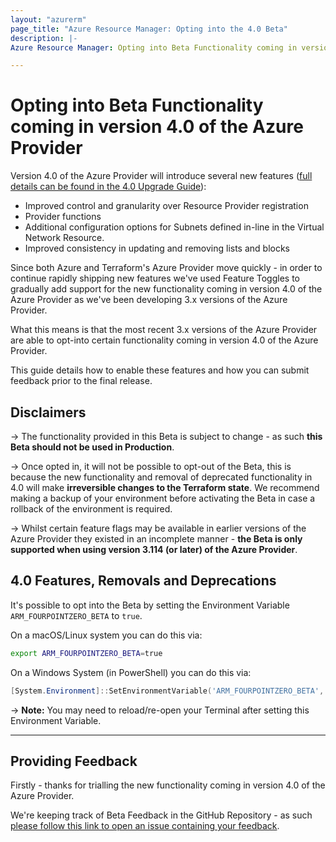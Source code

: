 ```yaml
---
layout: "azurerm"
page_title: "Azure Resource Manager: Opting into the 4.0 Beta"
description: |-
Azure Resource Manager: Opting into Beta Functionality coming in version 4.0 of the Azure Provider

---
```


# Opting into Beta Functionality coming in version 4.0 of the Azure Provider

Version 4.0 of the Azure Provider will introduce several new features ([full details can be found in the 4.0 Upgrade Guide](/docs/providers/azurerm/guides/4.0-upgrade-guide.html)):

- Improved control and granularity over Resource Provider registration
- Provider functions
- Additional configuration options for Subnets defined in-line in the Virtual Network Resource.
- Improved consistency in updating and removing lists and blocks

Since both Azure and Terraform's Azure Provider move quickly - in order to continue rapidly shipping new features we've used Feature Toggles to gradually add support for the new functionality coming in version 4.0 of the Azure Provider as we've been developing 3.x versions of the Azure Provider.

What this means is that the most recent 3.x versions of the Azure Provider are able to opt-into certain functionality coming in version 4.0 of the Azure Provider.

This guide details how to enable these features and how you can submit feedback prior to the final release.

## Disclaimers

-> The functionality provided in this Beta is subject to change - as such **this Beta should not be used in Production**.

-> Once opted in, it will not be possible to opt-out of the Beta, this is because the new functionality and removal of deprecated functionality in 4.0 will make **irreversible changes to the Terraform state**. We recommend making a backup of your environment before activating the Beta in case a rollback of the environment is required.

-> Whilst certain feature flags may be available in earlier versions of the Azure Provider they existed in an incomplete manner - **the Beta is only supported when using version 3.114 (or later) of the Azure Provider**.

## 4.0 Features, Removals and Deprecations

It's possible to opt into the Beta by setting the Environment Variable `ARM_FOURPOINTZERO_BETA` to `true`.

On a macOS/Linux system you can do this via:

```bash
export ARM_FOURPOINTZERO_BETA=true
```

On a Windows System (in PowerShell) you can do this via:

```powershell
[System.Environment]::SetEnvironmentVariable('ARM_FOURPOINTZERO_BETA', 'true', [System.EnvironmentVariableTarget]::User)
```

-> **Note:** You may need to reload/re-open your Terminal after setting this Environment Variable.

---

## Providing Feedback

Firstly - thanks for trialling the new functionality coming in version 4.0 of the Azure Provider.

We're keeping track of Beta Feedback in the GitHub Repository - as such [please follow this link to open an issue containing your feedback](https://github.com/terraform-providers/terraform-provider-azurerm/issues/new?template=Beta_Feedback.md).
